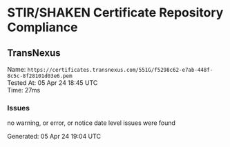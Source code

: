 # STIR/SHAKEN Certificate Repository Compliance

## TransNexus

Name: `https://certificates.transnexus.com/551G/f5298c62-e7ab-448f-8c5c-8f28101d03e6.pem`\
Tested At: 05 Apr 24 18:45 UTC\
Time: 27ms

### Issues

no warning, or error, or notice date level issues were found

Generated: 05 Apr 24 19:04 UTC